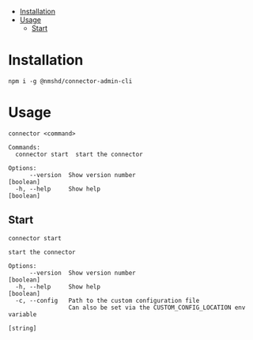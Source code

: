 

<!-- toc -->

- [Installation](#installation)
- [Usage](#usage)
  * [Start](#start)

<!-- tocstop -->

# Installation

```
npm i -g @nmshd/connector-admin-cli
```

<!-- generated start -->

# Usage

```
connector <command>

Commands:
  connector start  start the connector

Options:
      --version  Show version number                                   [boolean]
  -h, --help     Show help                                             [boolean]

```

## Start

```
connector start

start the connector

Options:
      --version  Show version number                                   [boolean]
  -h, --help     Show help                                             [boolean]
  -c, --config   Path to the custom configuration file
                 Can also be set via the CUSTOM_CONFIG_LOCATION env variable
                                                                        [string]

```

<!-- generated end -->

